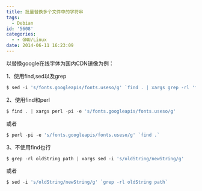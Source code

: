 ```yaml
---
title: 批量替换多个文件中的字符串
tags:
  - Debian
id: '5608'
categories:
  - - GNU/Linux
date: 2014-06-11 16:23:09
---
```



<!-- more -->
以替换google在线字体为国内CDN镜像为例：

1、使用find,sed以及grep
```js
$ sed -i 's/fonts.googleapis/fonts.useso/g' `find . | xargs grep -rl 'fonts.googleapis'`
```


2、使用find和perl
```js
$ find . | xargs perl -pi -e 's/fonts.googleapis/fonts.useso/g'
```
或者
```js
$ perl -pi -e 's/fonts.googleapis/fonts.useso/g' `find .`
```

3、不使用find也行

```js
$ grep -rl oldString path | xargs sed -i 's/oldString/newString/g'
```
或者
```js
$ sed -i 's/oldString/newString/g' `grep -rl oldString path`
```